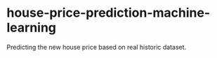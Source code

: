 # house-price-prediction-machine-learning
Predicting the new house price based on real historic dataset.
